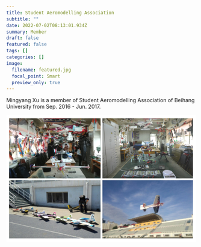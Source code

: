 ```yaml
---
title: Student Aeromodelling Association
subtitle: ""
date: 2022-07-02T08:13:01.934Z
summary: Member
draft: false
featured: false
tags: []
categories: []
image:
  filename: featured.jpg
  focal_point: Smart
  preview_only: true
---
```

Mingyang Xu is a member of Student Aeromodelling Association of Beihang University from Sep. 2016 - Jun. 2017.



![](ae1.jpg)